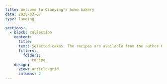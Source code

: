 ```yaml
---
title: Welcome to Qianying's home bakery
date: 2025-03-07
type: landing

sections:
  - block: collection
    content:
      title: 
      text: Selected cakes. The recipes are available from the author QW, upon reasonable request.
      filters:
        folders:
          - recipe
    design:
      view: article-grid
      columns: 2
---
```

